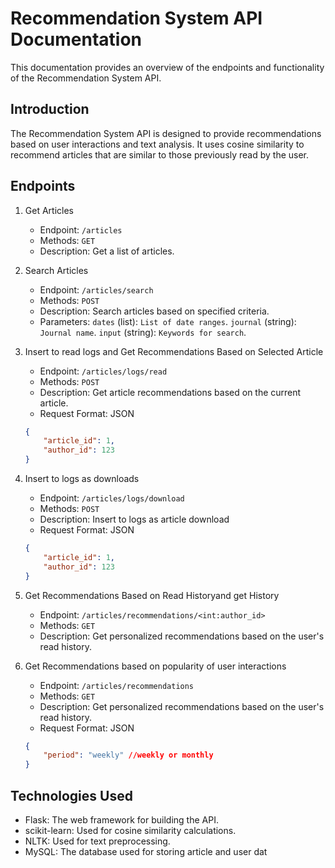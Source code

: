 # Recommendation System API Documentation

This documentation provides an overview of the endpoints and functionality of the Recommendation System API.

## Introduction

The Recommendation System API is designed to provide recommendations based on user interactions and text analysis. It uses cosine similarity to recommend articles that are similar to those previously read by the user.

## Endpoints
1. Get Articles

    - Endpoint: `/articles`
    - Methods: `GET`
    - Description: Get a list of articles.

2. Search Articles

    - Endpoint: `/articles/search`
    - Methods: `POST`
    - Description: Search articles based on specified criteria.
    - Parameters:
        `dates` (list): `List of date ranges`.
        `journal` (string): `Journal name`.
        `input` (string): `Keywords for search`.


3. Insert to read logs and Get Recommendations Based on Selected Article

    - Endpoint: `/articles/logs/read`
    - Methods: `POST`
    - Description: Get article recommendations based on the current article.
    - Request Format: JSON

    ```json
    {
        "article_id": 1,
        "author_id": 123
    }
    ```
3. Insert to logs as downloads

    - Endpoint: `/articles/logs/download`
    - Methods: `POST`
    - Description: Insert to logs as article download
    - Request Format: JSON

    ```json
    {
        "article_id": 1,
        "author_id": 123
    }
    ```


4. Get Recommendations Based on Read Historyand get History

    - Endpoint: `/articles/recommendations/<int:author_id>`
    - Methods: `GET`
    - Description: Get personalized recommendations based on the user's read history.


5. Get Recommendations based on popularity of user interactions
    - Endpoint: `/articles/recommendations`
    - Methods: `GET`
    - Description: Get personalized recommendations based on the user's read history.
    - Request Format: JSON

    ```json
    {
        "period": "weekly" //weekly or monthly
    }
    ```


## Technologies Used

- Flask: The web framework for building the API.
- scikit-learn: Used for cosine similarity calculations.
- NLTK: Used for text preprocessing.
- MySQL: The database used for storing article and user dat
